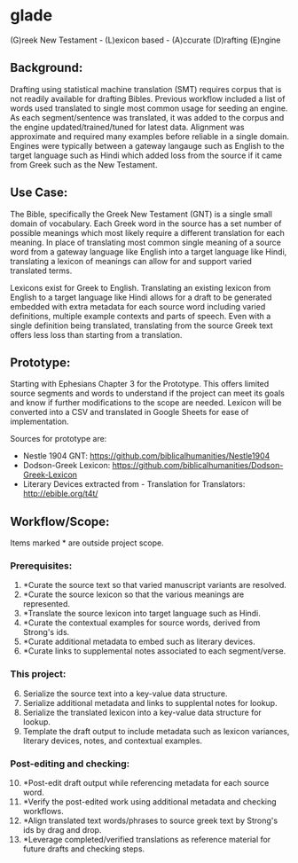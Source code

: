 # glade
(G)reek New Testament - (L)exicon based - (A)ccurate (D)rafting (E)ngine

## Background:
Drafting using statistical machine translation (SMT) requires corpus that is not readily available for drafting Bibles. Previous workflow included a list of words used translated to single most common usage for seeding an engine. As each segment/sentence was translated, it was added to the corpus and the engine updated/trained/tuned for latest data. Alignment was approximate and required many examples before reliable in a single domain. Engines were typically between a gateway langauge such as English to the target language such as Hindi which added loss from the source if it came from Greek such as the New Testament.

## Use Case:
The Bible, specifically the Greek New Testament (GNT) is a single small domain of vocabulary. Each Greek word in the source has a set number of possible meanings which most likely require a different translation for each meaning. In place of translating most common single meaning of a source word from a gateway language like English into a target language like Hindi, translating a lexicon of meanings can allow for and support varied translated terms. 

Lexicons exist for Greek to English. Translating an existing lexicon from English to a target language like Hindi allows for a draft to be generated embedded with extra metadata for each source word including varied definitions, multiple example contexts and parts of speech. Even with a single definition being translated, translating from the source Greek text offers less loss than starting from a translation.

## Prototype:
Starting with Ephesians Chapter 3 for the Prototype. This offers limited source segments and words to understand if the project can meet its goals and know if further modifications to the scope are needed. Lexicon will be converted into a CSV and translated in Google Sheets for ease of implementation.

Sources for prototype are:

+ Nestle 1904 GNT: https://github.com/biblicalhumanities/Nestle1904
+ Dodson-Greek Lexicon: https://github.com/biblicalhumanities/Dodson-Greek-Lexicon
+ Literary Devices extracted from - Translation for Translators: http://ebible.org/t4t/

## Workflow/Scope:
Items marked * are outside project scope.

### Prerequisites:

1. *Curate the source text so that varied manuscript variants are resolved.
2. *Curate the source lexicon so that the various meanings are represented.
3. *Translate the source lexicon into target language such as Hindi.
4. *Curate the contextual examples for source words, derived from Strong's ids.
5. *Curate additional metadata to embed such as literary devices.
6. *Curate links to supplemental notes associated to each segment/verse.

### This project:

6. Serialize the source text into a key-value data structure.
7. Serialize additional metadata and links to supplental notes for lookup.
8. Serialize the translated lexicon into a key-value data structure for lookup.
9. Template the draft output to include metadata such as lexicon variances, literary devices, notes, and contextual examples.

### Post-editing and checking:

10. *Post-edit draft output while referencing metadata for each source word.
11. *Verify the post-edited work using additional metadata and checking workflows.
12. *Align translated text words/phrases to source greek text by Strong's ids by drag and drop.
13. *Leverage completed/verified translations as reference material for future drafts and checking steps.
